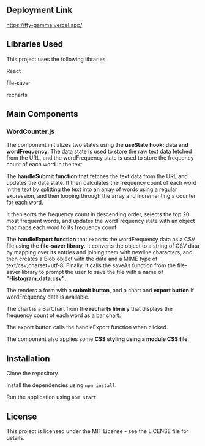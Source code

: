 
## Deployment Link

https://tty-gamma.vercel.app/

## Libraries Used

This project uses the following libraries:

React

file-saver

recharts

## Main Components

### WordCounter.js
The component initializes two states using the **useState hook: data and wordFrequency**. The data state is used to store the raw text data fetched from the URL, and the wordFrequency state is used to store the frequency count of each word in the text.

The **handleSubmit function** that fetches the text data from the URL and updates the data state. It then calculates the frequency count of each word in the text by splitting the text into an array of words using a regular expression, and then looping through the array and incrementing a counter for each word.

It then sorts the frequency count in descending order, selects the top 20 most frequent words, and updates the wordFrequency state with an object that maps each word to its frequency count.

The **handleExport function** that exports the wordFrequency data as a CSV file using the **file-saver library**. It converts the object to a string of CSV data by mapping over its entries and joining them with newline characters, and then creates a Blob object with the data and a MIME type of text/csv;charset=utf-8. Finally, it calls the saveAs function from the file-saver library to prompt the user to save the file with a name of **"Histogram_data.csv"**.

The renders a form with a **submit button**, and a chart and **export button** if wordFrequency data is available. 

The chart is a BarChart from the **recharts library** that displays the frequency count of each word as a bar chart.

The export button calls the handleExport function when clicked. 

The component also applies some **CSS styling using a module CSS file**.

## Installation

Clone the repository.

Install the dependencies using `npm install`.

Run the application using `npm start`.

## License
This project is licensed under the MIT License - see the LICENSE file for details.

